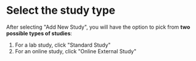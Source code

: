
# Select the study type

After selecting "Add New Study", you will have the option to pick from **two possible types of studies**:   

1. For a lab study, click "Standard Study"  
2. For an online study, click "Online External Study"    
